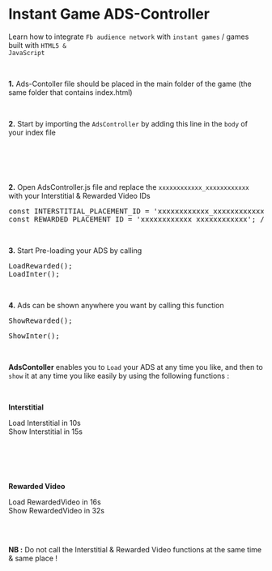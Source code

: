 # Instant Game ADS-Controller

Learn how to integrate <code>Fb audience network</code> with <code>instant games</code> / games built with <code>HTML5 & JavaScript</code>


</br>


<strong>1.</strong> Ads-Contoller file should be placed in the main folder of the game (the same folder that contains index.html)


</br>


<strong>2.</strong> Start by importing the <code>AdsController</code> by adding this line in the <code>body</code> of your index file

<pre>
<script src="AdsController.js"></script>
</pre>


</br>

<strong>2.</strong> Open AdsController.js file and replace the <code>xxxxxxxxxxxx_xxxxxxxxxxxx</code> with your Interstitial & Rewarded Video IDs

<pre>
const INTERSTITIAL_PLACEMENT_ID = 'xxxxxxxxxxxx_xxxxxxxxxxxx'; //*-------- Interstitial -------*//
const REWARDED_PLACEMENT_ID = 'xxxxxxxxxxxx_xxxxxxxxxxxx'; //*-------- Rewarded Video -----*//
</pre>


</br>


<strong>3.</strong> Start Pre-loading your ADS by calling 

<pre>
LoadRewarded();
LoadInter();
</pre>


</br>


<strong>4.</strong> Ads can be shown anywhere you want by calling this function 

<pre>
ShowRewarded();
</pre>
<pre>
ShowInter();
</pre>

</br>


<strong>AdsContoller</strong> enables you to <code>Load</code> your ADS at any time you like, and then to <code>show</code> it at any time you like easily by using the following functions :

</br>

<strong>Interstitial</strong>

Load Interstitial in 10s </br>
Show Interstitial in 15s 

<pre>
<script>
window.setInterval(LoadInter, 10000); // Load Interstitial in 10s 
window.setInterval(ShowInter, 15000); // Show Interstitial in 15s 
</script>
</pre>

</br>

<strong>Rewarded Video</strong>

Load RewardedVideo in 16s </br>
Show RewardedVideo in 32s 

<pre>
<script>
window.setInterval(LoadRewarded, 16000); // Load RewardedVideo in 16s 
window.setInterval(ShowRewarded, 32000); // Show RewardedVideo in 32s 
</script>
</pre>


<strong>NB :</strong> Do not call the Interstitial & Rewarded Video functions at the same time & same place !
